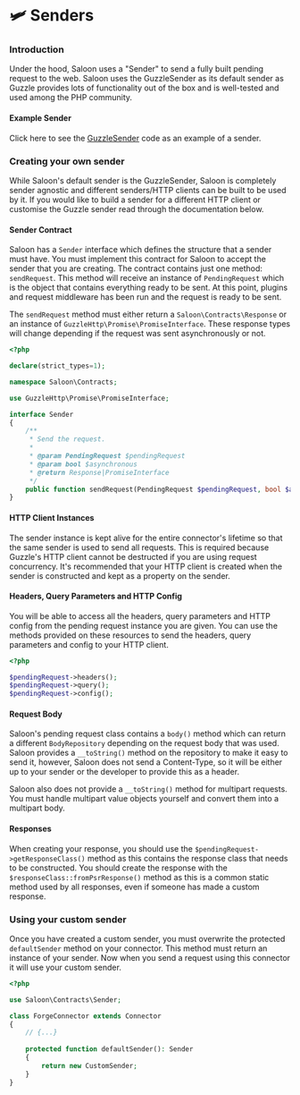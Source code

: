 # 🛩 Senders

### Introduction

Under the hood, Saloon uses a "Sender" to send a fully built pending request to the web. Saloon uses the GuzzleSender as its default sender as Guzzle provides lots of functionality out of the box and is well-tested and used among the PHP community.

#### Example Sender

Click here to see the [GuzzleSender](https://github.com/Sammyjo20/Saloon/blob/v2/src/Http/Senders/GuzzleSender.php) code as an example of a sender.

### Creating your own sender

While Saloon's default sender is the GuzzleSender, Saloon is completely sender agnostic and different senders/HTTP clients can be built to be used by it. If you would like to build a sender for a different HTTP client or customise the Guzzle sender read through the documentation below.

#### Sender Contract

Saloon has a `Sender` interface which defines the structure that a sender must have. You must implement this contract for Saloon to accept the sender that you are creating. The contract contains just one method: `sendRequest`. This method will receive an instance of `PendingRequest` which is the object that contains everything ready to be sent. At this point, plugins and request middleware has been run and the request is ready to be sent.

The `sendRequest` method must either return a `Saloon\Contracts\Response` or an instance of `GuzzleHttp\Promise\PromiseInterface`. These response types will change depending if the request was sent asynchronously or not.

```php
<?php

declare(strict_types=1);

namespace Saloon\Contracts;

use GuzzleHttp\Promise\PromiseInterface;

interface Sender
{
    /**
     * Send the request.
     *
     * @param PendingRequest $pendingRequest
     * @param bool $asynchronous
     * @return Response|PromiseInterface
     */
    public function sendRequest(PendingRequest $pendingRequest, bool $asynchronous = false): Response|PromiseInterface;
}
```

#### HTTP Client Instances

The sender instance is kept alive for the entire connector's lifetime so that the same sender is used to send all requests. This is required because Guzzle's HTTP client cannot be destructed if you are using request concurrency. It's recommended that your HTTP client is created when the sender is constructed and kept as a property on the sender.&#x20;

#### Headers, Query Parameters and HTTP Config

You will be able to access all the headers, query parameters and HTTP config from the pending request instance you are given. You can use the methods provided on these resources to send the headers, query parameters and config to your HTTP client.

```php
<?php

$pendingRequest->headers();
$pendingRequest->query();
$pendingRequest->config();
```

#### Request Body

Saloon's pending request class contains a `body()` method which can return a different `BodyRepository` depending on the request body that was used. Saloon provides a `__toString()` method on the repository to make it easy to send it, however, Saloon does not send a Content-Type, so it will be either up to your sender or the developer to provide this as a header.&#x20;

Saloon also does not provide a `__toString()` method for multipart requests. You must handle multipart value objects yourself and convert them into a multipart body.

#### Responses

When creating your response, you should use the `$pendingRequest->getResponseClass()` method as this contains the response class that needs to be constructed. You should create the response with the `$responseClass::fromPsrResponse()` method as this is a common static method used by all responses, even if someone has made a custom response.

### Using your custom sender

Once you have created a custom sender, you must overwrite the protected `defaultSender` method on your connector. This method must return an instance of your sender. Now when you send a request using this connector it will use your custom sender.

```php
<?php

use Saloon\Contracts\Sender;

class ForgeConnector extends Connector
{
    // {...}
    
    protected function defaultSender(): Sender
    {
        return new CustomSender;
    }
}
```
